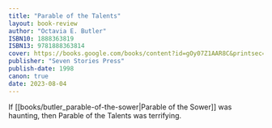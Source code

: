 ```yaml
---
title: "Parable of the Talents"
layout: book-review
author: "Octavia E. Butler"
ISBN10: 1888363819
ISBN13: 9781888363814
cover: https://books.google.com/books/content?id=gOy07Z1AAR8C&printsec=frontcover&img=1&zoom=1&edge=curl&source=gbs_api
publisher: "Seven Stories Press"
publish-date: 1998
canon: true
date: 2023-08-04
---
```


If [[books/butler_parable-of-the-sower|Parable of the Sower]] was haunting, then Parable of the Talents was terrifying.